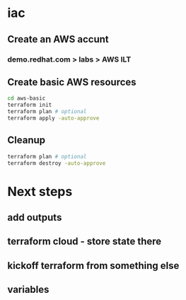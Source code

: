 # iac
## Create an AWS accunt
### demo.redhat.com > labs > AWS ILT

## Create basic AWS resources
```bash
cd aws-basic
terraform init
terraform plan # optional
terraform apply -auto-approve
```

## Cleanup
```bash
terraform plan # optional
terraform destroy -auto-approve
```

# Next steps
## add outputs
## terraform cloud - store state there
## kickoff terraform from something else
## variables
